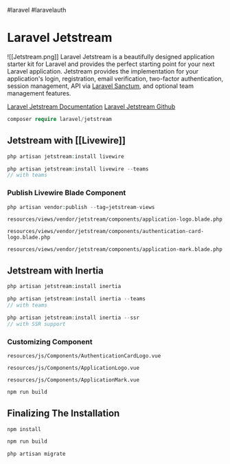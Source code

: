 #laravel #laravelauth 
# Laravel Jetstream
![[Jetstream.png]]
Laravel Jetstream is a beautifully designed application starter kit for Laravel and provides the perfect starting point for your next Laravel application. Jetstream provides the implementation for your application's login, registration, email verification, two-factor authentication, session management, API via [Laravel Sanctum](https://github.com/laravel/sanctum), and optional team management features.

[Laravel Jetstream Documentation](https://jetstream.laravel.com/2.x/introduction.html)
[Laravel Jetstream Github](https://github.com/laravel/jetstream)

```php
composer require laravel/jetstream
```

## Jetstream with [[Livewire]]

```php
php artisan jetstream:install livewire

php artisan jetstream:install livewire --teams
// with teams
```

### Publish Livewire Blade Component

```php
php artisan vendor:publish --tag=jetstream-views
```

`resources/views/vendor/jetstream/components/application-logo.blade.php`

`resources/views/vendor/jetstream/components/authentication-card-logo.blade.php`

`resources/views/vendor/jetstream/components/application-mark.blade.php`

## Jetstream with Inertia

```php
php artisan jetstream:install inertia

php artisan jetstream:install inertia --teams
// with teams

php artisan jetstream:install inertia --ssr
// with SSR support
```

### Customizing Component

`resources/js/Components/AuthenticationCardLogo.vue`

`resources/js/Components/ApplicationLogo.vue`

`resources/js/Components/ApplicationMark.vue`

```php
npm run build
```

## Finalizing The Installation

```php
npm install

npm run build

php artisan migrate
```
